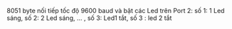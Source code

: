 8051 byte nối tiếp tốc độ 9600 baud và bật các Led trên Port 2: số 1: 1 Led sáng, số 2: 2 Led sáng, … , số 3:  Led1 tắt, số 3 : led 2 tắt

